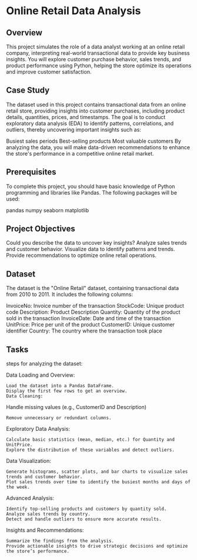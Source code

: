 # Online Retail Data Analysis

## Overview
This project simulates the role of a data analyst working at an online retail company, interpreting real-world transactional data to provide key business insights. You will explore customer purchase behavior, sales trends, and product performance using Python, helping the store optimize its operations and improve customer satisfaction.

## Case Study
The dataset used in this project contains transactional data from an online retail store, providing insights into customer purchases, including product details, quantities, prices, and timestamps. The goal is to conduct exploratory data analysis (EDA) to identify patterns, correlations, and outliers, thereby uncovering important insights such as:

  Busiest sales periods
  Best-selling products
  Most valuable customers
By analyzing the data, you will make data-driven recommendations to enhance the store's performance in a competitive online retail market.

## Prerequisites
To complete this project, you should have basic knowledge of Python programming and libraries like Pandas. The following packages will be used:

  pandas
  numpy
  seaborn
  matplotlib
  
## Project Objectives
  Could you describe the data to uncover key insights?
  Analyze sales trends and customer behavior.
  Visualize data to identify patterns and trends.
  Provide recommendations to optimize online retail operations.

## Dataset
The dataset is the "Online Retail" dataset, containing transactional data from 2010 to 2011. It includes the following columns:

  InvoiceNo: Invoice number of the transaction
  StockCode: Unique product code
  Description: Product Description
  Quantity: Quantity of the product sold in the transaction
  InvoiceDate: Date and time of the transaction
  UnitPrice: Price per unit of the product
  CustomerID: Unique customer identifier
  Country: The country where the transaction took place

## Tasks
steps for analyzing the dataset:

  Data Loading and Overview:

    Load the dataset into a Pandas DataFrame.
    Display the first few rows to get an overview.
    Data Cleaning:

  Handle missing values (e.g., CustomerID and Description)
    
    Remove unnecessary or redundant columns.

  Exploratory Data Analysis:

    Calculate basic statistics (mean, median, etc.) for Quantity and UnitPrice.
    Explore the distribution of these variables and detect outliers.
  
  Data Visualization:

    Generate histograms, scatter plots, and bar charts to visualize sales trends and customer behavior.
    Plot sales trends over time to identify the busiest months and days of the week.

  Advanced Analysis:

    Identify top-selling products and customers by quantity sold.
    Analyze sales trends by country.
    Detect and handle outliers to ensure more accurate results.

  Insights and Recommendations:

    Summarize the findings from the analysis.
    Provide actionable insights to drive strategic decisions and optimize the store’s performance.
